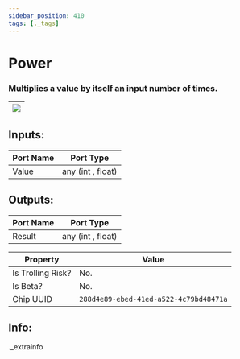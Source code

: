 ```yaml
---
sidebar_position: 410
tags: [._tags]
---
```


# Power


### Multiplies a value by itself an input number of times.

| ![](https://images-ext-2.discordapp.net/external/MPmIaQzlEPmgGWlgi-WxBBXt0Bjv_zWPkg1y1f_sy3s/https/www.recroomcircuits.com/image/circuit/absolute-value?width=206&height=108) |
|-----|

## Inputs:
| Port Name | Port Type |
|-----------|-----------|
| Value | any (int , float) |

## Outputs:
| Port Name | Port Type |
|-----------|-----------|
| Result | any (int , float) | 

| Property  | Value |
|-------------------|-----------|
| Is Trolling Risk? | No. |
| Is Beta? | No. |
| Chip UUID | `288d4e89-ebed-41ed-a522-4c79bd48471a` |

## Info:
._extrainfo